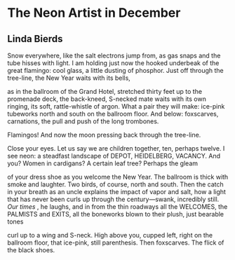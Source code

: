 # The Neon Artist in December
## Linda Bierds
Snow everywhere, like the salt
electrons jump from, as gas snaps
and the tube hisses with light.
I am holding just now the hooked underbeak
of the great flamingo:
cool glass, a little dusting of phosphor.
Just off through the tree-line, the New Year
waits with its bells,

as in the ballroom of the Grand Hotel, stretched
thirty feet up to the promenade deck,
the back-kneed, S-necked mate
waits with its own ringing, its
soft, rattle-whistle of argon.
What a pair they will make: ice-pink tubeworks
north and south on the ballroom floor.
And below: foxscarves, carnations, the pull
and push of the long trombones.

Flamingos! And now
the moon pressing back through the tree-line.

Close your eyes. Let us
say we are children together, ten, perhaps twelve.
I see neon: a steadfast landscape of
DEPOT, HEIDELBERG, VACANCY.
And you? Women in cardigans? A certain
leaf tree? Perhaps the gleam

of your dress shoe as you welcome the New Year.
The ballroom is thick with smoke and laughter.
Two birds, of course, north and south. Then
the catch in your breath as an uncle explains
the impact of vapor and salt, how
a light that has never been
curls up through the century—swank,
incredibly still.
 _Our times_ , he laughs, and in
from the thin roadways all the WELCOMES,
the PALMISTS and EXITS, all the boneworks
blown to their plush, just bearable tones

curl up to a wing and S-neck.
High above you, cupped
left, right on the ballroom floor, that
ice-pink, still parenthesis.
Then foxscarves. The flick of the black shoes.